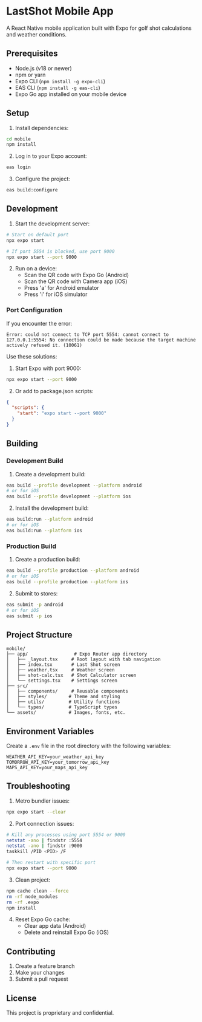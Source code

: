 # LastShot Mobile App

A React Native mobile application built with Expo for golf shot calculations and weather conditions.

## Prerequisites

- Node.js (v18 or newer)
- npm or yarn
- Expo CLI (`npm install -g expo-cli`)
- EAS CLI (`npm install -g eas-cli`)
- Expo Go app installed on your mobile device

## Setup

1. Install dependencies:
```bash
cd mobile
npm install
```

2. Log in to your Expo account:
```bash
eas login
```

3. Configure the project:
```bash
eas build:configure
```

## Development

1. Start the development server:
```bash
# Start on default port
npx expo start

# If port 5554 is blocked, use port 9000
npx expo start --port 9000
```

2. Run on a device:
   - Scan the QR code with Expo Go (Android)
   - Scan the QR code with Camera app (iOS)
   - Press 'a' for Android emulator
   - Press 'i' for iOS simulator

### Port Configuration

If you encounter the error:
```
Error: could not connect to TCP port 5554: cannot connect to 127.0.0.1:5554: No connection could be made because the target machine actively refused it. (10061)
```

Use these solutions:
1. Start Expo with port 9000:
```bash
npx expo start --port 9000
```

2. Or add to package.json scripts:
```json
{
  "scripts": {
    "start": "expo start --port 9000"
  }
}
```

## Building

### Development Build

1. Create a development build:
```bash
eas build --profile development --platform android
# or for iOS
eas build --profile development --platform ios
```

2. Install the development build:
```bash
eas build:run --platform android
# or for iOS
eas build:run --platform ios
```

### Production Build

1. Create a production build:
```bash
eas build --profile production --platform android
# or for iOS
eas build --profile production --platform ios
```

2. Submit to stores:
```bash
eas submit -p android
# or for iOS
eas submit -p ios
```

## Project Structure

```
mobile/
├── app/                 # Expo Router app directory
│   ├── _layout.tsx     # Root layout with tab navigation
│   ├── index.tsx       # Last Shot screen
│   ├── weather.tsx     # Weather screen
│   ├── shot-calc.tsx   # Shot Calculator screen
│   └── settings.tsx    # Settings screen
├── src/
│   ├── components/     # Reusable components
│   ├── styles/        # Theme and styling
│   ├── utils/         # Utility functions
│   └── types/         # TypeScript types
└── assets/            # Images, fonts, etc.
```

## Environment Variables

Create a `.env` file in the root directory with the following variables:
```
WEATHER_API_KEY=your_weather_api_key
TOMORROW_API_KEY=your_tomorrow_api_key
MAPS_API_KEY=your_maps_api_key
```

## Troubleshooting

1. Metro bundler issues:
```bash
npx expo start --clear
```

2. Port connection issues:
```bash
# Kill any processes using port 5554 or 9000
netstat -ano | findstr :5554
netstat -ano | findstr :9000
taskkill /PID <PID> /F

# Then restart with specific port
npx expo start --port 9000
```

3. Clean project:
```bash
npm cache clean --force
rm -rf node_modules
rm -rf .expo
npm install
```

4. Reset Expo Go cache:
   - Clear app data (Android)
   - Delete and reinstall Expo Go (iOS)

## Contributing

1. Create a feature branch
2. Make your changes
3. Submit a pull request

## License

This project is proprietary and confidential.
